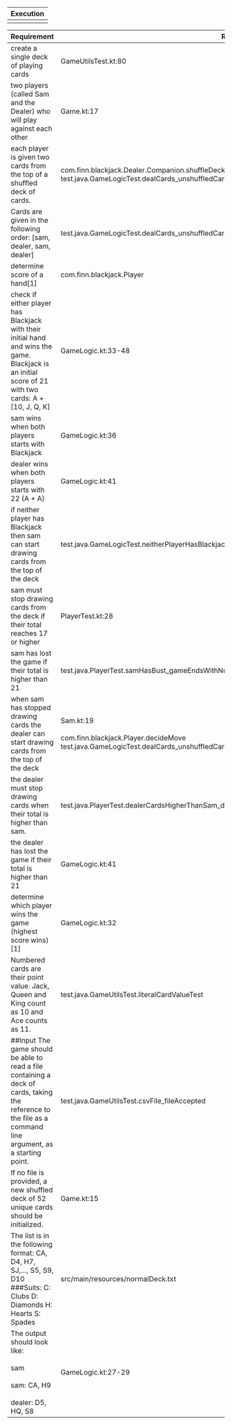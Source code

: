 


| Execution  |
|---|
|   |

| Requirement                                                                                                                                                  | Reference                                                                                                                                                           |
|--------------------------------------------------------------------------------------------------------------------------------------------------------------|---------------------------------------------------------------------------------------------------------------------------------------------------------------------|
| create a single deck of playing cards                                                                                                                        | GameUtilsTest.kt:80                                                                                                                                                 |
| two players (called Sam and the Dealer) who will play against each other                                                                                     | Game.kt:17                                                                                                                                                          |
| each player is given two cards from the top of a shuffled deck of cards.                                                                                     | com.finn.blackjack.Dealer.Companion.shuffleDeck </br> test.java.GameLogicTest.dealCards_unshuffledCardsTakenFromTopOfTheDeck_alternatingOrderWithSamFirst           |
| Cards are given in the following order: [sam, dealer, sam, dealer]                                                                                           | test.java.GameLogicTest.dealCards_unshuffledCardsTakenFromTopOfTheDeck_alternatingOrderWithSamFirst                                                                 |
| determine score of a hand[1]                                                                                                                                 | com.finn.blackjack.Player                                                                                                                                           |
| check if either player has Blackjack with their initial hand and wins the game. Blackjack is an initial score of 21 with two cards: A + [10, J, Q, K]        | GameLogic.kt:33-48                                                                                                                                                  |
| sam wins when both players starts with Blackjack                                                                                                             | GameLogic.kt:36                                                                                                                                                     |
| dealer wins when both players starts with 22 (A + A)                                                                                                         | GameLogic.kt:41                                                                                                                                                     |
| if neither player has Blackjack then sam can start drawing cards from the top of the deck                                                                    | test.java.GameLogicTest.neitherPlayerHasBlackjack_samStartsDrawing                                                                                                  |
| sam must stop drawing cards from the deck if their total reaches 17 or higher                                                                                | PlayerTest.kt:28                                                                                                                                                    |
| sam has lost the game if their total is higher than 21                                                                                                       | test.java.PlayerTest.samHasBust_gameEndsWithNoMoreCardsDrawn                                                                                                        |
| when sam has stopped drawing cards the dealer can start drawing cards from the top of the deck                                                               | Sam.kt:19 <br> </br> com.finn.blackjack.Player.decideMove </br> test.java.GameLogicTest.dealCards_unshuffledCardsTakenFromTopOfTheDeck_alternatingOrderWithSamFirst |
| the dealer must stop drawing cards when their total is higher than sam.                                                                                      | test.java.PlayerTest.dealerCardsHigherThanSam_dealerStops                                                                                                           |
| the dealer has lost the game if their total is higher than 21                                                                                                | GameLogic.kt:41                                                                                                                                                     |
| determine which player wins the game (highest score wins) [1]                                                                                                | GameLogic.kt:32                                                                                                                                                     |
| Numbered cards are their point value. Jack, Queen and King count as 10 and Ace counts as 11.                                                                 | test.java.GameUtilsTest.literalCardValueTest                                                                                                                        |
| ##Input The game should be able to read a file containing a deck of cards, taking the reference to the file as a command line argument, as a starting point. | test.java.GameUtilsTest.csvFile_fileAccepted                                                                                                                        |
| If no file is provided, a new shuffled deck of 52 unique cards should be initialized.                                                                        | Game.kt:15                                                                                                                                                          |
| The list is in the following format: CA, D4, H7, SJ,..., S5, S9, D10 ###Suits: C: Clubs D: Diamonds H: Hearts S: Spades                                      | src/main/resources/normalDeck.txt                                                                                                                                   |
| The output should look like:<br> </br> sam <br> </br> sam: CA, H9 <br> </br> dealer: D5, HQ, S8                                                              | GameLogic.kt:27-29                                                                                                                                                  |
